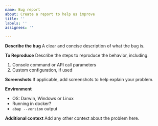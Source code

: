 ```yaml
---
name: Bug report
about: Create a report to help us improve
title: ''
labels: ''
assignees: ''

---
```


**Describe the bug**
A clear and concise description of what the bug is.

**To Reproduce**
Describe the steps to reproduce the behavior, including:

1. Console command or API call parameters
2. Custom configuration, if used

**Screenshots**
If applicable, add screenshots to help explain your problem.

**Environment**
 - OS: Darwin, Windows or Linux
 - Running in docker?
 - `abap --version` output

**Additional context**
Add any other context about the problem here.
